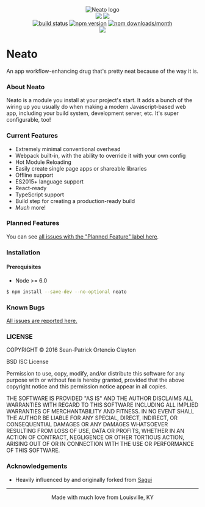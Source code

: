 <div align="center">
  <img style="max-width:512px;" title="Neato logo" src="https://gitlab.com/seanclayton/neato/raw/master/logo.png" />
  <br />
  <!-- Dependency Status -->
  <a href="https://david-dm.org/sean-clayton/neato" title="dependency health"><img src="https://david-dm.org/sean-clayton/neato.svg"/></a>
  <!-- devDependency Status -->
  <a href="https://david-dm.org/sean-clayton/neato#info=devDependencies" title="devDependency health"><img src="https://david-dm.org/sean-clayton/neato/dev-status.svg"/></a>
  <br />
  <!-- Build Status -->
  <a href="https://gitlab.com/seanclayton/neato/pipelines"><img alt="build status" src="https://gitlab.com/seanclayton/neato/badges/master/build.svg" /></a>
  <!-- NPM Info -->
  <a href="https://www.npmjs.com/package/neato"><img alt="npm version" src="https://img.shields.io/npm/v/neato.svg?maxAge=2592000?style=flat-square" /></a>
  <a href="https://www.npmjs.com/package/neato"><img alt="npm downloads/month" src="https://img.shields.io/npm/dm/neato.svg?maxAge=2592000?style=flat-square" /></a>
  <br />
  <!-- Donations -->
  <a href="https://beerpay.io/sean-clayton/neato"><img src="https://beerpay.io/sean-clayton/neato/badge.svg" /></a>
</div>

# Neato
An app workflow-enhancing drug that's pretty neat because of the way it is.

### About Neato

Neato is a module you install at your project's start. It adds a bunch of the wiring up you usually do when making a modern Javascript-based web app, including your build system, development server, etc. It's super configurable, too!

### Current Features

- Extremely minimal conventional overhead
- Webpack built-in, with the ability to override it with your own config
- Hot Module Reloading
- Easily create single page apps or shareable libraries
- Offline support
- ES2015+ language support
- React-ready
- TypeScript support
- Build step for creating a production-ready build
- _Much_ more!

### Planned Features

You can see [all issues with the "Planned Feature" label here].

[all issues with the "Planned Feature" label here]: https://gitlab.com/seanclayton/neato/issues?label_name%5B%5D=Planned+Feature

### Installation

#### Prerequisites

- Node >= 6.0

```sh
$ npm install --save-dev --no-optional neato
```

### Known Bugs

[All issues are reported here.](https://gitlab.com/seanclayton/neato/issues)

### LICENSE

COPYRIGHT &copy; 2016 Sean-Patrick Ortencio Clayton

BSD ISC License

Permission to use, copy, modify, and/or distribute this software for any
purpose with or without fee is hereby granted, provided that the above
copyright notice and this permission notice appear in all copies.

THE SOFTWARE IS PROVIDED "AS IS" AND THE AUTHOR DISCLAIMS ALL WARRANTIES
WITH REGARD TO THIS SOFTWARE INCLUDING ALL IMPLIED WARRANTIES OF
MERCHANTABILITY AND FITNESS. IN NO EVENT SHALL THE AUTHOR BE LIABLE FOR
ANY SPECIAL, DIRECT, INDIRECT, OR CONSEQUENTIAL DAMAGES OR ANY DAMAGES
WHATSOEVER RESULTING FROM LOSS OF USE, DATA OR PROFITS, WHETHER IN AN
ACTION OF CONTRACT, NEGLIGENCE OR OTHER TORTIOUS ACTION, ARISING OUT OF
OR IN CONNECTION WITH THE USE OR PERFORMANCE OF THIS SOFTWARE.

### Acknowledgements

- Heavily influenced by and originally forked from [Sagui]

[Sagui]: https://github.com/saguijs/sagui

- - -

<div align="center">
  Made with much love from Louisville, KY
</div>
